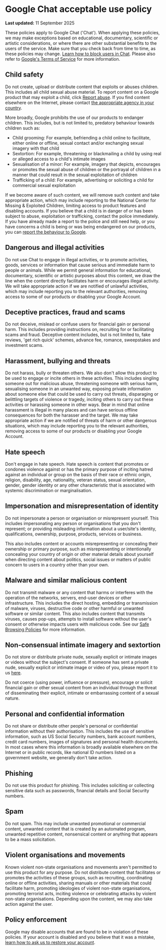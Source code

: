 Google Chat acceptable use policy
=================================

**Last updated:** 11 September 2025

These policies apply to Google Chat ('Chat'). When applying these policies, we may make exceptions based on educational, documentary, scientific or artistic considerations, or where there are other substantial benefits to the users of the service. Make sure that you check back from time to time, as these policies may change. [Learn how to block users in Chat](https://support.google.com/chat/answer/9277792). Please also refer to [Google's Terms of Service](https://www.google.com/policies/terms/) for more information.

Child safety
------------

Do not create, upload or distribute content that exploits or abuses children. This includes all child sexual abuse material. To report content on a Google product that may exploit a child, click [Report abuse](https://support.google.com/docs/answer/2463296). If you find content elsewhere on the Internet, please contact [the appropriate agency in your country](https://support.google.com/websearch/answer/148666).

More broadly, Google prohibits the use of our products to endanger children. This includes, but is not limited to, predatory behaviour towards children such as:

*   Child grooming: For example, befriending a child online to facilitate, either online or offline, sexual contact and/or exchanging sexual imagery with that child
*   Sextortion: For example, threatening or blackmailing a child by using real or alleged access to a child's intimate images
*   Sexualisation of a minor: For example, imagery that depicts, encourages or promotes the sexual abuse of children or the portrayal of children in a manner that could result in the sexual exploitation of children
*   Trafficking of a child: For example, advertising or soliciting a child for commercial sexual exploitation

If we become aware of such content, we will remove such content and take appropriate action, which may include reporting to the National Center for Missing & Exploited Children, limiting access to product features and disabling accounts. If you believe that a child is in danger of or has been subject to abuse, exploitation or trafficking, contact the police immediately. If you have already made a report to the police and still need help, or you have concerns a child is being or was being endangered on our products, you can [report the behaviour to Google](https://support.google.com/families/contact/report_child_grooming).

Dangerous and illegal activities
--------------------------------

Do not use Chat to engage in illegal activities, or to promote activities, goods, services or information that cause serious and immediate harm to people or animals. While we permit general information for educational, documentary, scientific or artistic purposes about this content, we draw the line when the content directly facilitates harm or encourages illegal activity. We will take appropriate action if we are notified of unlawful activities, which may include reporting you to the relevant authorities, removing access to some of our products or disabling your Google Account.

Deceptive practices, fraud and scams
------------------------------------

Do not deceive, mislead or confuse users for financial gain or personal harm. This includes providing instructions on, recruiting for or facilitating scams and fraud. Deceptive content includes, but is not limited to, fake reviews, 'get rich quick' schemes, advance fee, romance, sweepstakes and investment scams.

Harassment, bullying and threats
--------------------------------

Do not harass, bully or threaten others. We also don't allow this product to be used to engage or incite others in these activities. This includes singling someone out for malicious abuse, threatening someone with serious harm, sexualising someone in an unwanted way, exposing private information about someone else that could be used to carry out threats, disparaging or belittling targets of violence or tragedy, inciting others to carry out these activities or harassing someone in other ways. Bear in mind that online harassment is illegal in many places and can have serious offline consequences for both the harasser and the target. We may take appropriate action if we are notified of threats of harm or other dangerous situations, which may include reporting you to the relevant authorities, removing access to some of our products or disabling your Google Account.

Hate speech
-----------

Don't engage in hate speech. Hate speech is content that promotes or condones violence against or has the primary purpose of inciting hatred against an individual or group on the basis of their race or ethnic origin, religion, disability, age, nationality, veteran status, sexual orientation, gender, gender identity or any other characteristic that is associated with systemic discrimination or marginalisation.

Impersonation and misrepresentation of identity
-----------------------------------------------

Do not impersonate a person or organisation or misrepresent yourself. This includes impersonating any person or organisations that you don't represent; or providing misleading information about a user/site's identity, qualifications, ownership, purpose, products, services or business.

This also includes content or accounts misrepresenting or concealing their ownership or primary purpose, such as misrepresenting or intentionally concealing your country of origin or other material details about yourself when directing content about politics, social issues or matters of public concern to users in a country other than your own.

Malware and similar malicious content
-------------------------------------

Do not transmit malware or any content that harms or interferes with the operation of the networks, servers, end-user devices or other infrastructure. This includes the direct hosting, embedding or transmission of malware, viruses, destructive code or other harmful or unwanted software or similar content. This also includes content that transmits viruses, causes pop-ups, attempts to install software without the user's consent or otherwise impacts users with malicious code. See our [Safe Browsing Policies](https://safebrowsing.google.com/#policies) for more information.

Non-consensual intimate imagery and sextortion
----------------------------------------------

Do not store or distribute private nude, sexually explicit or intimate images or videos without the subject's consent. If someone has sent a private nude, sexually explicit or intimate image or video of you, please report it to us [here](https://support.google.com/blogger/answer/7540088).

Do not coerce (using power, influence or pressure), encourage or solicit financial gain or other sexual content from an individual through the threat of disseminating their explicit, intimate or embarrassing content of a sexual nature.

Personal and confidential information
-------------------------------------

Do not share or distribute other people's personal or confidential information without their authorisation. ​This includes the use of sensitive information, such as US Social Security numbers, bank account numbers, credit card numbers, images of signatures and personal health documents. In most cases where this information is broadly available elsewhere on the Internet or in public records, like national ID numbers listed on a government website, we generally don't take action.

Phishing
--------

Do not use this product for phishing. This includes soliciting or collecting sensitive data such as passwords, financial details and Social Security numbers.

Spam
----

Do not spam. This may include unwanted promotional or commercial content, unwanted content that is created by an automated program, unwanted repetitive content, nonsensical content or anything that appears to be a mass solicitation.

Violent organisations and movements
-----------------------------------

Known violent non-state organisations and movements aren't permitted to use this product for any purpose. Do not distribute content that facilitates or promotes the activities of these groups, such as recruiting, coordinating online or offline activities, sharing manuals or other materials that could facilitate harm, promoting ideologies of violent non-state organisations, promoting terrorist acts, inciting violence or celebrating attacks by violent non-state organisations. Depending upon the content, we may also take action against the user.

Policy enforcement
------------------

Google may disable accounts that are found to be in violation of these policies. If your account is disabled and you believe that it was a mistake, [learn how to ask us to restore your account](https://support.google.com/accounts/answer/40695).